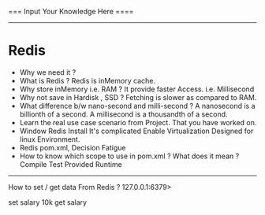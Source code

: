 === Input Your Knowledge Here ====

---------------------------------------------------------

# Redis
- Why we need it ?
- What is Redis ?
	Redis is inMemory cache.
- Why store inMemory i.e. RAM  ?
	It provide faster Access. i.e. Millisecond 
- Why not save in Hardisk , SSD ?
	Fetching is slower as compared to RAM.
- What difference b/w nano-second and milli-second ?
	A nanosecond is a billionth of a second.
	A millisecond is a thousandth of a second.
- Learn the real use case scenario from Project. That you have worked on.
- Window Redis Install
	It's complicated
	Enable Virtualization
	Designed for linux Environment.
- Redis pom.xml, Decision Fatigue
- How to know which scope to use in pom.xml ? What does it mean ?
	Compile 
	Test 
	Provided 
	Runtime 
	
	
---

How to set / get data From Redis ?
127.0.0.1:6379>

set salary 10k
get salary 
